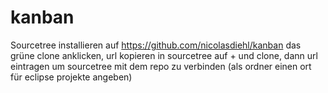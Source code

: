 # kanban

Sourcetree installieren
auf https://github.com/nicolasdiehl/kanban das grüne clone anklicken, url kopieren
in sourcetree auf + und clone, dann url eintragen um sourcetree mit dem repo zu verbinden (als ordner einen ort für eclipse projekte angeben)
